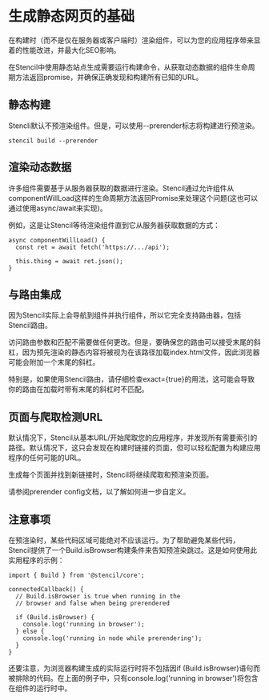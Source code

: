 # 生成静态网页的基础

在构建时（而不是仅在服务器或客户端时）渲染组件，可以为您的应用程序带来显着的性能改进，并最大化SEO影响。

在Stencil中使用静态站点生成需要运行构建命令，从获取动态数据的组件生命周期方法返回promise，并确保正确发现和构建所有已知的URL。

## 静态构建

Stencli默认不预渲染组件。但是，可以使用--prerender标志将构建进行预渲染。

```
stencil build --prerender
```

## 渲染动态数据

许多组件需要基于从服务器获取的数据进行渲染。Stencil通过允许组件从componentWillLoad这样的生命周期方法返回Promise来处理这个问题(这也可以通过使用async/await来实现)。

例如，这是让Stencil等待渲染组件直到它从服务器获取数据的方式：

```
async componentWillLoad() {
  const ret = await fetch('https://.../api');

  this.thing = await ret.json();
}
```

## 与路由集成

因为Stencil实际上会导航到组件并执行组件，所以它完全支持路由器，包括Stencil路由。

访问路由参数和匹配不需要做任何更改。但是，要确保您的路由可以接受末尾的斜杠，因为预先渲染的静态内容将被视为在该路径加载index.html文件，因此浏览器可能会附加一个末尾的斜杠。

特别是，如果使用Stencil路由，请仔细检查exact={true}的用法，这可能会导致你的路由在加载时带有末尾的斜杠时不匹配。

## 页面与爬取检测URL

默认情况下，Stencil从基本URL/开始爬取您的应用程序，并发现所有需要索引的路径。默认情况下，这只会发现在构建时链接的页面，但可以轻松配置为构建应用程序的任何可能的URL。

生成每个页面并找到新链接时，Stencil将继续爬取和预渲染页面。

请参阅prerender config文档，以了解如何进一步自定义。

## 注意事项

在预渲染时，某些代码区域可能绝对不应该运行。为了帮助避免某些代码，Stencil提供了一个Build.isBrowser构建条件来告知预渲染跳过。这是如何使用此实用程序的示例：

```
import { Build } from '@stencil/core';

connectedCallback() {
  // Build.isBrowser is true when running in the
  // browser and false when being prerendered

  if (Build.isBrowser) {
    console.log('running in browser');
  } else {
    console.log('running in node while prerendering');
  }
}
```

还要注意，为浏览器构建生成的实际运行时将不包括因if (Build.isBrowser)语句而被排除的代码。在上面的例子中，只有console.log('running in browser')将包含在组件的运行时中。